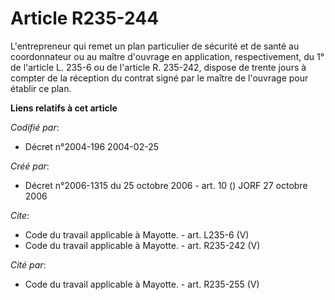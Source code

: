 # Article R235-244

L'entrepreneur qui remet un plan particulier de sécurité et de santé au coordonnateur ou au maître d'ouvrage en application,
respectivement, du 1° de l'article L. 235-6 ou de l'article R. 235-242, dispose de trente jours à compter de la réception du
contrat signé par le maître de l'ouvrage pour établir ce plan.

**Liens relatifs à cet article**

_Codifié par_:

  - Décret n°2004-196 2004-02-25

_Créé par_:

  - Décret n°2006-1315 du 25 octobre 2006 - art. 10 () JORF 27 octobre 2006

_Cite_:

  - Code du travail applicable à Mayotte. - art. L235-6 (V)
  - Code du travail applicable à Mayotte. - art. R235-242 (V)

_Cité par_:

  - Code du travail applicable à Mayotte. - art. R235-255 (V)
